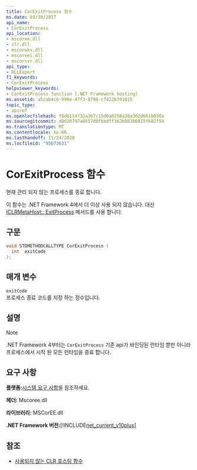 ```yaml
---
title: CorExitProcess 함수
ms.date: 03/30/2017
api_name:
- CorExitProcess
api_location:
- mscoree.dll
- clr.dll
- mscorwks.dll
- mscoreei.dll
- mscorsvr.dll
api_type:
- DLLExport
f1_keywords:
- CorExitProcess
helpviewer_keywords:
- CorExitProcess function [.NET Framework hosting]
ms.assetid: a5cab4c6-990e-47f3-8798-cf422b791015
topic_type:
- apiref
ms.openlocfilehash: f6d8114732a3b7c15d0a0258a28a362d661b030a
ms.sourcegitcommit: d8020797a6657d0fbbdff362b80300815f682f94
ms.translationtype: MT
ms.contentlocale: ko-KR
ms.lasthandoff: 11/24/2020
ms.locfileid: "95673631"
---
```

# <a name="corexitprocess-function"></a>CorExitProcess 함수

현재 관리 되지 않는 프로세스를 종료 합니다.  
  
 이 함수는 .NET Framework 4에서 더 이상 사용 되지 않습니다. 대신 [ICLRMetaHost:: ExitProcess](iclrmetahost-exitprocess-method.md) 메서드를 사용 합니다.  
  
## <a name="syntax"></a>구문  
  
```cpp  
void STDMETHODCALLTYPE CorExitProcess (
  int  exitCode  
);  
```  
  
## <a name="parameters"></a>매개 변수  

 `exitCode`  
 프로세스 종료 코드를 지정 하는 정수입니다.  
  
## <a name="remarks"></a>설명  
  
> [!NOTE]
> .NET Framework 4부터는 `CorExitProcess` 기존 api가 바인딩된 런타임 뿐만 아니라 프로세스에서 시작 된 모든 런타임을 종료 합니다.  
  
## <a name="requirements"></a>요구 사항  

 **플랫폼:**[시스템 요구 사항](../../get-started/system-requirements.md)을 참조하세요.  
  
 **헤더:** Mscoree.dll  
  
 **라이브러리:** MSCorEE.dll  
  
 **.NET Framework 버전:**[!INCLUDE[net_current_v10plus](../../../../includes/net-current-v10plus-md.md)]  
  
## <a name="see-also"></a>참조

- [사용되지 않는 CLR 호스팅 함수](deprecated-clr-hosting-functions.md)

